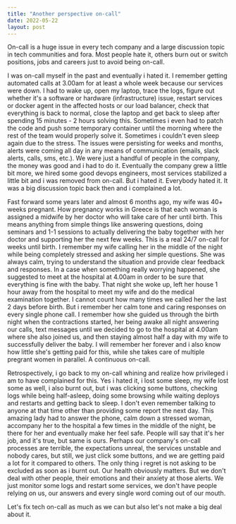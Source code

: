 ```yaml
---
title: "Another perspective on-call"
date: 2022-05-22
layout: post
---
```


On-call is a huge issue in every tech company and a large discussion topic in tech communities and fora. Most people hate it, others burn out or switch positions, jobs and careers just to avoid being on-call. 

I was on-call myself in the past and eventually i hated it. I remember getting automated calls at 3.00am for at least a whole week because our services were down. I had to wake up, open my laptop, trace the logs, figure out whether it's a software or hardware (infrastructure) issue, restart services or docker agent in the affected hosts or our load balancer, check that everything is back to normal, close the laptop and get back to sleep after spending 15 minutes - 2 hours solving this. Sometimes i even had to patch the code and push some temporary container until the morning where the rest of the team would properly solve it. Sometimes i couldn't even sleep again due to the stress. The issues were persisting for weeks and months, alerts were coming all day in any means of communication (emails, slack alerts, calls, sms, etc.). We were just a handful of people in the company, the money was good and i had to do it. Eventually the company grew a little bit more, we hired some good devops engineers, most services stabilized a little bit and i was removed from on-call. But i hated it. Everybody hated it. It was a big discussion topic back then and i complained a lot. 

Fast forward some years later and almost 6 months ago, my wife was 40+ weeks pregnant. How pregnancy works in Greece is that each woman is assigned a midwife by her doctor who will take care of her until birth. This means anything from simple things like answering questions, doing seminars and 1-1 sessions to actually delivering the baby together with her doctor and supporting her the next few weeks. This is a real 24/7 on-call for weeks until birth. I remember my wife calling her in the middle of the night while being completely stressed and asking her simple questions. She was always calm, trying to understand the situation and provide clear feedback and responses. In a case when something really worrying happened, she suggested to meet at the hospital at 4.00am in order to be sure that everything is fine with the baby. That night she woke up, left her house 1 hour away from the hospital to meet my wife and do the medical examination together. I cannot count how many times we called her the last 2 days before birth. But i remember her calm tone and caring responses on every single phone call. I remember how she guided us through the birth night when the contractions started, her being awake all night answering our calls, text messages until we decided to go to the hospital at 4.00am where she also joined us, and then staying almost half a day with my wife to successfully deliver the baby. I will remember her forever and i also know how little she's getting paid for this, while she takes care of multiple pregrant women in parallel. A continuous on-call.

Retrospectively, i go back to my on-call whining and realize how privileged i am to have complained for this. Yes i hated it, i lost some sleep, my wife lost some as well, i also burnt out, but i was clicking some buttons, checking logs while being half-asleep, doing some browsing while waiting deploys and restarts and getting back to sleep. I don't even remember talking to anyone at that time other than providing some report the next day. This amazing lady had to answer the phone, calm down a stressed woman, accompany her to the hospital a few times in the middle of the night, be there for her and eventually make her feel safe. People will say that it's her job, and it's true, but same is ours. Perhaps our company's on-call processes are terrible, the expectations unreal, the services unstable and nobody cares, but still, we just click some buttons, and we are getting paid a lot for it compared to others. The only thing i regret is not asking to be excluded as soon as i burnt out. Our health obviously matters. But we don't deal with other people, their emotions and their anxiety at those alerts. We just monitor some logs and restart some services, we don't have people relying on us, our answers and every single word coming out of our mouth. 

Let's fix tech on-call as much as we can but also let's not make a big deal about it.